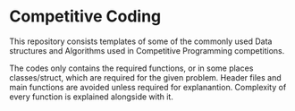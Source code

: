 <h1>Competitive Coding</h1>

This repository consists templates of some of the commonly used Data structures and Algorithms used in Competitive Programming competitions.

The codes only contains the required functions, or in some places classes/struct, which are required for the given problem. Header files and main functions are avoided unless required for explanantion. Complexity of every function is explained alongside with it.
